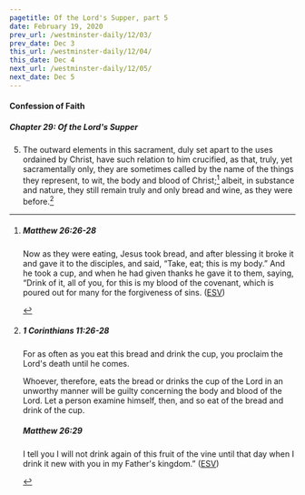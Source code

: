 ```yaml
---
pagetitle: Of the Lord's Supper, part 5
date: February 19, 2020
prev_url: /westminster-daily/12/03/
prev_date: Dec 3
this_url: /westminster-daily/12/04/
this_date: Dec 4
next_url: /westminster-daily/12/05/
next_date: Dec 5
---
```


#### Confession of Faith

##### Chapter 29: Of the Lord's Supper

5. The outward elements in this sacrament, duly set apart to the uses ordained by Christ, have such relation to him crucified, as that, truly, yet sacramentally only, they are sometimes called by the name of the things they represent, to wit, the body and blood of Christ;[^fnref:wcf1] albeit, in substance and nature, they still remain truly and only bread and wine, as they were before.[^fnref:wcf2]

[^fnref:wcf1]: <div class="esv"><h5>Matthew 26:26-28</h5> <div class="esv-text"> <p id="p40026026.06-1">Now as they were eating, Jesus took bread, and after blessing it broke it and gave it to the disciples, and said, <span class="woc">&#8220;Take, eat; this is my body.&#8221;</span> And he took a cup, and when he had given thanks he gave it to them, saying, <span class="woc">&#8220;Drink of it, all of you,</span> <span class="woc">for this is my blood of the covenant, which is poured out for many for the forgiveness of sins.</span>  (<a href="http://www.esv.org" class="copyright">ESV</a>)</p> </div> </div>

[^fnref:wcf2]: <div class="esv"><h5>1 Corinthians 11:26-28</h5> <div class="esv-text"><p id="p46011026.01-1">For as often as you eat this bread and drink the cup, you proclaim the Lord's death until he comes.</p>  <p id="p46011027.01-1">Whoever, therefore, eats the bread or drinks the cup of the Lord in an unworthy manner will be guilty concerning the body and blood of the Lord. Let a person examine himself, then, and so eat of the bread and drink of the cup.</p> </div><h5>Matthew 26:29</h5> <div class="esv-text"><p id="p40026029.01-2"><span class="woc">I tell you I will not drink again of this fruit of the vine until that day when I drink it new with you in my Father's kingdom.&#8221;</span>  (<a href="http://www.esv.org" class="copyright">ESV</a>)</p> </div> </div>

